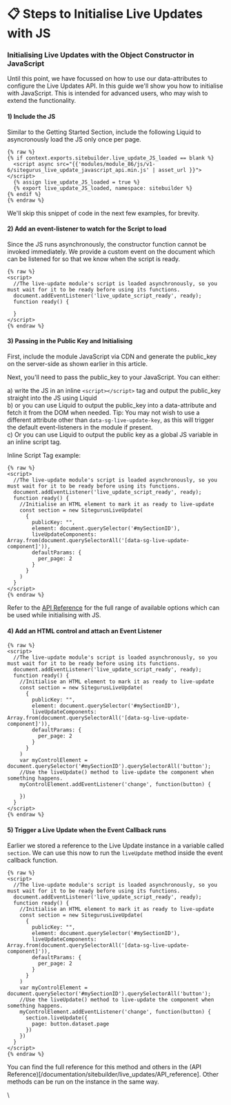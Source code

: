 # 📋 Steps to Initialise Live Updates with JS

### Initialising Live Updates with the Object Constructor in JavaScript <a href="#initialising-live-updates-with-the-object-constructor-in-javascript" id="initialising-live-updates-with-the-object-constructor-in-javascript"></a>

Until this point, we have focussed on how to use our data-attributes to configure the Live Updates API. In this guide we'll show you how to initialise with JavaScript. This is intended for advanced users, who may wish to extend the functionality.

#### 1) Include the JS <a href="#id-1-include-the-js" id="id-1-include-the-js"></a>

Similar to the Getting Started Section, include the following Liquid to asyncronously load the JS only once per page.

```liquid
{% raw %}
{% if context.exports.sitebuilder.live_update_JS_loaded == blank %}
  <script async src="{{'modules/module_86/js/v1-6/sitegurus_live_update_javascript_api.min.js' | asset_url }}"></script>
  {% assign live_update_JS_loaded = true %}
  {% export live_update_JS_loaded, namespace: sitebuilder %}
{% endif %}
{% endraw %}
```

We'll skip this snippet of code in the next few examples, for brevity.

#### 2) Add an event-listener to watch for the Script to load <a href="#id-2-add-an-eventlistener-to-watch-for-the-script-to-load" id="id-2-add-an-eventlistener-to-watch-for-the-script-to-load"></a>

Since the JS runs asynchronously, the constructor function cannot be invoked immediately. We provide a custom event on the document which can be listened for so that we know when the script is ready.

```liquid
{% raw %}
<script>
  //The live-update module's script is loaded asynchronously, so you must wait for it to be ready before using its functions.
  document.addEventListener('live_update_script_ready', ready);
  function ready() {

  }
</script>
{% endraw %}
```

#### 3) Passing in the Public Key and Initialising <a href="#id-3-passing-in-the-public-key-and-initialising" id="id-3-passing-in-the-public-key-and-initialising"></a>

First, include the module JavaScript via CDN and generate the public\_key on the server-side as shown earlier in this article.

Next, you'll need to pass the public\_key to your JavaScript. You can either:

a) write the JS in an inline `<script></script>` tag and output the public\_key straight into the JS using Liquid\
b) or you can use Liquid to output the public\_key into a data-attribute and fetch it from the DOM when needed. Tip: You may not wish to use a different attribute other than `data-sg-live-update-key`, as this will trigger the default event-listeners in the module if present.\
c) Or you can use Liquid to output the public key as a global JS variable in an inline script tag.

Inline Script Tag example:

```liquid
{% raw %}
<script>
  //The live-update module's script is loaded asynchronously, so you must wait for it to be ready before using its functions.
  document.addEventListener('live_update_script_ready', ready);
  function ready() {
    //Initialise an HTML element to mark it as ready to live-update
    const section = new SitegurusLiveUpdate(
      {
        publicKey: "",
        element: document.querySelector('#mySectionID'),
        liveUpdateComponents: Array.from(document.querySelectorAll('[data-sg-live-update-component]')),
        defaultParams: {
          per_page: 2
        }
      }
    )
  }
</script>
{% endraw %}
```

Refer to the [API Reference](/sitebuilder/using-sitebuilder/live-updates-api/live-updates-reference.md) for the full range of available options which can be used while initialising with JS.

#### 4) Add an HTML control and attach an Event Listener <a href="#id-4-add-an-html-control-and-attach-an-event-listener" id="id-4-add-an-html-control-and-attach-an-event-listener"></a>

```liquid
{% raw %}
<script>
  //The live-update module's script is loaded asynchronously, so you must wait for it to be ready before using its functions.
  document.addEventListener('live_update_script_ready', ready);
  function ready() {
    //Initialise an HTML element to mark it as ready to live-update
    const section = new SitegurusLiveUpdate(
      {
        publicKey: "",
        element: document.querySelector('#mySectionID'),
        liveUpdateComponents: Array.from(document.querySelectorAll('[data-sg-live-update-component]')),
        defaultParams: {
          per_page: 2
        }
      }
    )
    var myControlElement = document.querySelector('#mySectionID').querySelectorAll('button');
    //Use the liveUpdate() method to live-update the component when something happens.
    myControlElement.addEventListener('change', function(button) {

    })
  }
</script>
{% endraw %}
```

#### 5) Trigger a Live Update when the Event Callback runs <a href="#id-5-trigger-a-live-update-when-the-event-callback-runs" id="id-5-trigger-a-live-update-when-the-event-callback-runs"></a>

Earlier we stored a reference to the Live Update instance in a variable called `section`. We can use this now to run the `liveUpdate` method inside the event callback function.

```liquid
{% raw %}
<script>
  //The live-update module's script is loaded asynchronously, so you must wait for it to be ready before using its functions.
  document.addEventListener('live_update_script_ready', ready);
  function ready() {
    //Initialise an HTML element to mark it as ready to live-update
    const section = new SitegurusLiveUpdate(
      {
        publicKey: "",
        element: document.querySelector('#mySectionID'),
        liveUpdateComponents: Array.from(document.querySelectorAll('[data-sg-live-update-component]')),
        defaultParams: {
          per_page: 2
        }
      }
    )
    var myControlElement = document.querySelector('#mySectionID').querySelectorAll('button');
    //Use the liveUpdate() method to live-update the component when something happens.
    myControlElement.addEventListener('change', function(button) {
      section.liveUpdate({
        page: button.dataset.page
      })
    })
  }
</script>
{% endraw %}
```

You can find the full reference for this method and others in the (API Reference)\[/documentation/sitebuilder/live\_updates/API\_reference]. Other methods can be run on the instance in the same way.

\
